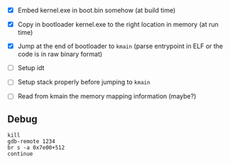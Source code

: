 - [x] Embed kernel.exe in boot.bin somehow (at build time)
- [x] Copy in bootloader kernel.exe to the right location in memory (at run time)
- [x] Jump at the end of bootloader to `kmain` (parse entrypoint in ELF or the code is in raw binary format)
- [ ] Setup idt
- [ ] Setup stack properly before jumping to `kmain`
- [ ] Read from kmain the memory mapping information (maybe?)


## Debug

```
kill
gdb-remote 1234
br s -a 0x7e00+512
continue
``` 

